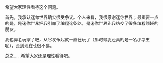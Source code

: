 希望大家理性看待这个问题。

首先，我承认迷你世界确实很受争议。个人来看，我很感谢迷你世界；最重要一点的是，是迷你世界把我引向了编程这条路，是迷你世界让我结交了很多编程领域的朋友。

我也算老玩家了吧，从它发布起就一直在玩了（那时候我还真的是一名小学生呢），走到现在也很不易。

总之……希望大家还是理性看待吧。